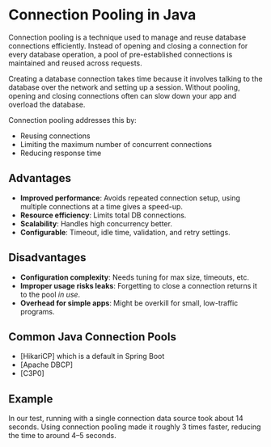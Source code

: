 # Connection Pooling in Java

Connection pooling is a technique used to manage and reuse database connections efficiently. Instead of opening and closing a connection for every database operation, a pool of pre-established connections is maintained and reused across requests.

Creating a database connection takes time because it involves talking to the database over the network and setting up a session. Without pooling, opening and closing connections often can slow down your app and overload the database.

Connection pooling addresses this by:
- Reusing connections
- Limiting the maximum number of concurrent connections
- Reducing response time

## Advantages

- **Improved performance**: Avoids repeated connection setup, using multiple connections at a time gives a speed-up.
- **Resource efficiency**: Limits total DB connections.
- **Scalability**: Handles high concurrency better.
- **Configurable**: Timeout, idle time, validation, and retry settings.

## Disadvantages

-  **Configuration complexity**: Needs tuning for max size, timeouts, etc.
-  **Improper usage risks leaks**: Forgetting to close a connection returns it to the pool *in use*.
-  **Overhead for simple apps**: Might be overkill for small, low-traffic programs.

## Common Java Connection Pools
- [HikariCP] which is a default in Spring Boot
- [Apache DBCP]
- [C3P0] 


## Example

In our test, running with a single connection data source took about 14 seconds. Using connection pooling made it roughly 3 times faster, reducing the time to around 4–5 seconds.
